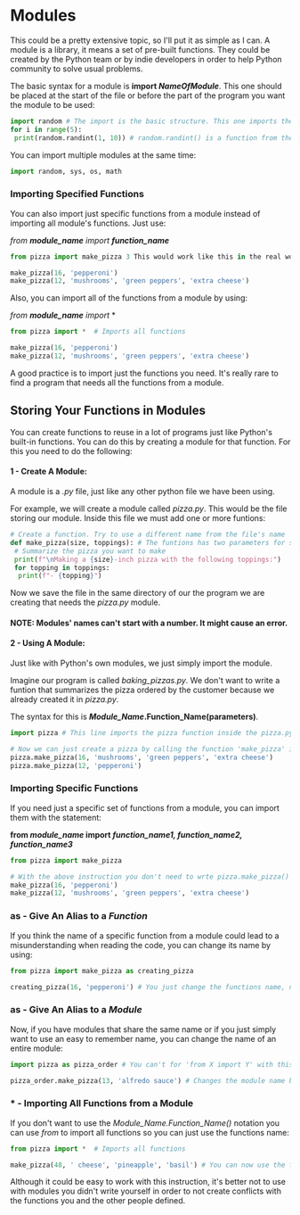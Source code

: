 # Modules

This could be a pretty extensive topic, so I'll put it as simple as I can. A module is a library, it means a set of pre-built functions. They could be created by the Python team or by indie developers in order to help Python community to solve usual problems.

The basic syntax for a module is **import *NameOfModule***. This one should be placed at the start of the file or before the part of the program you want the module to be used:

~~~python
import random # The import is the basic structure. This one imports the random module so you can use its functions to create random numbers, order lists or strings randomly among other useful functions
for i in range(5):
 print(random.randint(1, 10)) # random.randint() is a function from the random module. It takes a random integer between the specified range inclusive [1,10]
~~~

You can import multiple modules at the same time:

~~~python 
import random, sys, os, math
~~~

### Importing Specified Functions

You can also import just specific functions from a module instead of importing all module's functions. Just use:

*from **module_name** import **function_name***

~~~python
from pizza import make_pizza 3 This would work like this in the real world. You just import a function so you don't have to create it from scratch and use it, that's it

make_pizza(16, 'pepperoni')
make_pizza(12, 'mushrooms', 'green peppers', 'extra cheese')
~~~

Also, you can import all of the functions from a module by using:

*from **module_name** import* * 

~~~python
from pizza import *  # Imports all functions

make_pizza(16, 'pepperoni')
make_pizza(12, 'mushrooms', 'green peppers', 'extra cheese')
~~~

A good practice is to import just the functions you need. It's really rare to find a program that needs all the functions from a module.

## Storing Your Functions in Modules

You can create functions to reuse in a lot of programs just like Python's built-in functions. You can do this by creating a module for that function. For this you need to do the following:

#### 1 - Create A Module:

A module is a *.py* file, just like any other python file we have been using.

For example, we will create a module called *pizza.py*. This would be the file storing our module. Inside this file we must add one or more funtions:

~~~python
# Create a function. Try to use a different name from the file's name
def make_pizza(size, toppings): # The funtions has two parameters for size and toppings
 # Summarize the pizza you want to make
 print(f"\nMaking a {size}-inch pizza with the following toppings:")
 for topping in toppings:
  print(f"- {topping}")
~~~

Now we save the file in the same directory of our the program we are creating that needs the *pizza.py* module.

#### NOTE: Modules' names can't start with a number. It might cause an error.

#### 2 - Using A Module:

Just like with Python's own modules, we just simply import the module.

Imagine our program is called *baking_pizzas.py*. We don't want to write a funtion that summarizes the pizza ordered by the customer because we already created it in *pizza.py*.

The syntax for this is ***Module_Name*.Function_Name(parameters)**.

~~~python
import pizza # This line imports the pizza function inside the pizza.py file, just like any other module

# Now we can just create a pizza by calling the function 'make_pizza' inside the 'pizza.py' file
pizza.make_pizza(16, 'mushrooms', 'green peppers', 'extra cheese') 
pizza.make_pizza(12, 'pepperoni')
~~~

### Importing Specific Functions

If you need just a specific set of functions from a module, you can import them with the statement:

**from *module_name* import *function_name1, function_name2, function_name3***

~~~python
from pizza import make_pizza

# With the above instruction you don't need to wrte pizza.make_pizza() when calling the function. Python would know what function are you refering to
make_pizza(16, 'pepperoni')
make_pizza(12, 'mushrooms', 'green peppers', 'extra cheese')
~~~

### as - Give An Alias to a *Function*

If you think the name of a specific function from a module could lead to a misunderstanding when reading the code, you can change its name by using:
~~~python
from pizza import make_pizza as creating_pizza

creating_pizza(16, 'pepperoni') # You just change the functions name, not its functionality
~~~

### as - Give An Alias to a *Module*

Now, if you have modules that share the same name or if you just simply want to use an easy to remember name, you can change the name of an entire module:

~~~python
import pizza as pizza_order # You can't for 'from X import Y' with this method, you need to import the entire module

pizza_order.make_pizza(13, 'alfredo sauce') # Changes the module name but not the functions inside it
~~~

### * - Importing All Functions from a Module

If you don't want to use the *Module_Name.Function_Name()* notation you can use *from* to import all functions so you can just use the functions name:

~~~python
from pizza import *  # Imports all functions

make_pizza(48, ' cheese', 'pineapple', 'basil') # You can now use the function by calling it by its name
~~~

Although it could be easy to work with this instruction, it's better not to use with modules you didn't write yourself in order to not create conflicts with the functions you and the other people defined.
